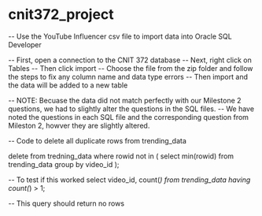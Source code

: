 # cnit372_project

-- Use the YouTube Influencer csv file to import data into Oracle SQL Developer

-- First, open a connection to the CNIT 372 database
-- Next, right click on Tables
-- Then click import
-- Choose the file from the zip folder and follow the steps to fix any column name and data type errors
-- Then import and the data will be added to a new table


-- NOTE: Becuase the data did not match perfectly with our Milestone 2 questions, we had to slightly alter the questions in the SQL files.
-- We have noted the questions in each SQL file and the corresponding question from Mileston 2, howver they are slightly altered.


-- Code to delete all duplicate rows from trending_data

delete from tredning_data
where rowid not in (
  select min(rowid)
  from trending_data
  group by video_id
);

-- To test if this worked
select video_id, count(*)
from trending_data
having count(*) > 1;

-- This query should return no rows
